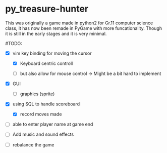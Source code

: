 # py_treasure-hunter
This was originally a game made in python2 for Gr.11 computer science class,
it has now been remade in PyGame with more funcationality.
Though it is still in the early stages and it is very minimal.

#TODO:

- [x] vim key binding for moving the cursor

    - [x] Keyboard centric controll

    - [ ] but also allow for mouse control -> Might be a bit hard to implement

- [x] GUI

    - [ ] graphics (sprite)

- [x] using SQL to handle scoreboard

    - [x] record moves made

- [ ] able to enter player name at game end

- [ ] Add music and sound effects

- [ ] rebalance the game

